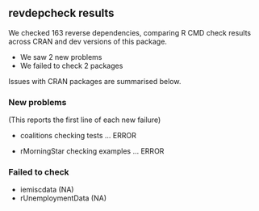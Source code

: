 ## revdepcheck results

We checked 163 reverse dependencies, comparing R CMD check results across CRAN and dev versions of this package.

 * We saw 2 new problems
 * We failed to check 2 packages

Issues with CRAN packages are summarised below.

### New problems
(This reports the first line of each new failure)

* coalitions
  checking tests ... ERROR

* rMorningStar
  checking examples ... ERROR

### Failed to check

* iemiscdata        (NA)
* rUnemploymentData (NA)
